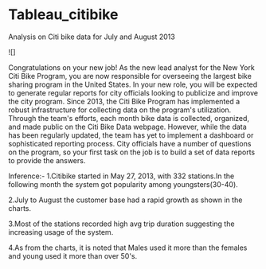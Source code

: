 # Tableau_citibike
Analysis on Citi bike data for July and August 2013

![]


Congratulations on your new job! As the new lead analyst for the New York Citi Bike Program, you are now responsible for overseeing the largest bike sharing program in the United States. In your new role, you will be expected to generate regular reports for city officials looking to publicize and improve the city program.
Since 2013, the Citi Bike Program has implemented a robust infrastructure for collecting data on the program's utilization. Through the team's efforts, each month bike data is collected, organized, and made public on the Citi Bike Data webpage.
However, while the data has been regularly updated, the team has yet to implement a dashboard or sophisticated reporting process. City officials have a number of questions on the program, so your first task on the job is to build a set of data reports to provide the answers.

Inference:-
1.Citibike started in May 27, 2013, with 332 stations.In the following month the system got popularity among youngsters(30-40).

2.July to August the customer base had a rapid growth as shown in the charts.

3.Most of the stations recorded high avg trip duration suggesting the increasing usage of the system.

4.As from the charts, it is noted that Males used it more than the females and young used it more than over 50's.

